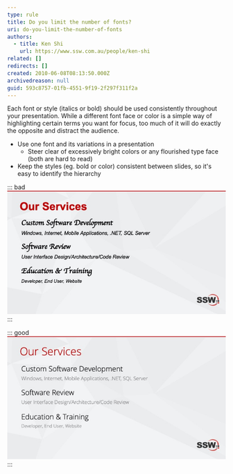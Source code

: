 ```yaml
---
type: rule
title: Do you limit the number of fonts?
uri: do-you-limit-the-number-of-fonts
authors: 
  - title: Ken Shi
    url: https://www.ssw.com.au/people/ken-shi
related: []
redirects: []
created: 2010-06-08T08:13:50.000Z
archivedreason: null
guid: 593c8757-01fb-4551-9f19-2f297f311f2a
---
```

Each font or style (italics or bold) should be used consistently throughout your presentation. While a different font face or color is a simple way of highlighting certain terms you want for focus, too much of it will do exactly the opposite and distract the audience.

<!--endintro-->

* Use one font and its variations in a presentation
  * Steer clear of excessively bright colors or any flourished type face (both are hard to read)
* Keep the styles (eg. bold or color) consistent between slides, so it's easy to identify the hierarchy 

::: bad
![Figure: Bad example - Different fonts and styles of a flourished type face used. Makes your slide hard to read for the audience](badfont.jpg)
:::

::: good 
![Figure: Good example - Even though there are a lot of words, the important ones are clear because there is only one font used, with colors to emphasize](goodfont.jpg)
:::
